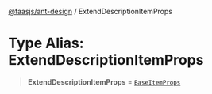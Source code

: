 [@faasjs/ant-design](../README.md) / ExtendDescriptionItemProps

# Type Alias: ExtendDescriptionItemProps

> **ExtendDescriptionItemProps** = [`BaseItemProps`](../interfaces/BaseItemProps.md)
